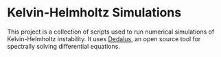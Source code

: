 # Kelvin-Helmholtz Simulations

This project is a collection of scripts used to run numerical simulations of Kelvin-Helmholtz instability. It uses [Dedalus](https://dedalus-project.org), an open source tool for spectrally solving differential equations.

